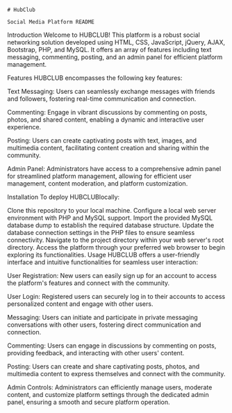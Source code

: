                                                                                                               # HubClub
                                                                                                    Social Media Platform README
Introduction
Welcome to HUBCLUB! This platform is a robust social networking solution developed using HTML, CSS, JavaScript, jQuery, AJAX, Bootstrap, PHP, and MySQL. It offers an array of features including text messaging, commenting, posting, and an admin panel for efficient platform management.

Features
HUBCLUB encompasses the following key features:

Text Messaging: Users can seamlessly exchange messages with friends and followers, fostering real-time communication and connection.

Commenting: Engage in vibrant discussions by commenting on posts, photos, and shared content, enabling a dynamic and interactive user experience.

Posting: Users can create captivating posts with text, images, and multimedia content, facilitating content creation and sharing within the community.

Admin Panel: Administrators have access to a comprehensive admin panel for streamlined platform management, allowing for efficient user management, content moderation, and platform customization.

Installation
To deploy HUBCLUBlocally:

Clone this repository to your local machine.
Configure a local web server environment with PHP and MySQL support.
Import the provided MySQL database dump to establish the required database structure.
Update the database connection settings in the PHP files to ensure seamless connectivity.
Navigate to the project directory within your web server's root directory.
Access the platform through your preferred web browser to begin exploring its functionalities.
Usage
HUBCLUB offers a user-friendly interface and intuitive functionalities for seamless user interaction:

User Registration: New users can easily sign up for an account to access the platform's features and connect with the community.

User Login: Registered users can securely log in to their accounts to access personalized content and engage with other users.

Messaging: Users can initiate and participate in private messaging conversations with other users, fostering direct communication and connection.

Commenting: Users can engage in discussions by commenting on posts, providing feedback, and interacting with other users' content.

Posting: Users can create and share captivating posts, photos, and multimedia content to express themselves and connect with the community.

Admin Controls: Administrators can efficiently manage users, moderate content, and customize platform settings through the dedicated admin panel, ensuring a smooth and secure platform operation.
